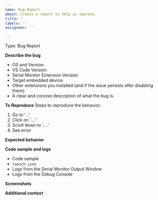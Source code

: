 ```yaml
---
name: Bug Report
about: Create a report to help us improve.
title: ''
labels: ''
assignees: ''

---
```


<!-- If you are here to provide feedback on the Serial Monitor in Visual Studio 2022,
please go to Visual Studio Developer Community at https://developercommunity.visualstudio.com/home instead. -->

<!-- Prior to creating a bug report, please review
existing issues at https://github.com/microsoft/vscode-serial-monitor/issues
to avoid creating duplicates.
-->

Type: Bug Report

**Describe the bug**
- OS and Version:
- VS Code Version:
- Serial Monitor Extension Version:
- Target embedded device:
- Other extensions you installed (and if the issue persists after disabling them):
- A clear and concise description of what the bug is.

**To Reproduce**
Steps to reproduce the behavior:
1. Go to '...'
2. Click on '....'
3. Scroll down to '....'
4. See error

**Expected behavior**
<!-- A clear and concise description of what you expected to happen. -->

**Code sample and logs**
- Code sample
- `launch.json`
- Logs from the Serial Monitor Output Window <!-- Please enable verbose logging by adding "vscode-embedded.loggingVerbosity": "debug" to your settings.json -->
- Logs from the Debug Console <!--  Please enable logging by adding "logging": { "engineLogging": true, "trace": true, "traceResponse": true } to your launch.json. -->

**Screenshots**
<!-- If applicable, add screenshots to help explain your problem. -->

**Additional context**
<!-- Provide any other context about the problem. -->
